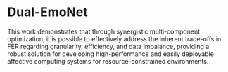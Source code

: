 # Dual-EmoNet
This work demonstrates that through synergistic multi-component optimization, it is possible to effectively address the inherent trade-offs in FER regarding granularity, efficiency, and data imbalance, providing a robust solution for developing high-performance and easily deployable affective computing systems for resource-constrained environments.

